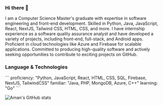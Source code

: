 ### Hi there 👋

<p> I am a Computer Science Master's graduate with expertise in software engineering and front-end development. Skilled in Python, Java, JavaScript, React, NextJS, Tailwind CSS, HTML, CSS, and more. I have internship experience as a software quality assurance analyst and have developed a variety of projects, including front-end, full-stack, and Android apps. Proficient in cloud technologies like Azure and Firebase for scalable applications. Committed to producing high-quality software and actively seeking opportunities to contribute to exciting projects on GitHub. </p>

<h3> Language & Technologies </h3>
```
proficiency: "Python, JavaScript, React, HTML, CSS, SQL, Firebase, NextJS, TailwindCSS"
familiar: "Java, PHP, MongoDB, Azure, C++"
learning: "Go"
```

![Aman's GitHub stats](https://github-readme-stats.vercel.app/api?username=Amandeep2230&show_icons=true&theme=radical)

